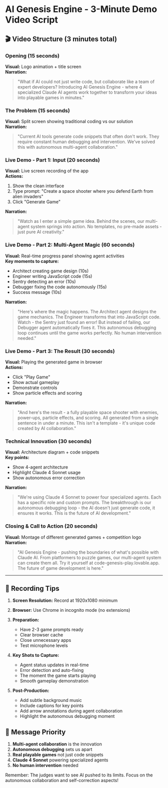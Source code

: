 # AI Genesis Engine - 3-Minute Demo Video Script

## 🎬 Video Structure (3 minutes total)

### Opening (15 seconds)
**Visual:** Logo animation + title screen  
**Narration:**
> "What if AI could not just write code, but collaborate like a team of expert developers? 
> Introducing AI Genesis Engine - where 4 specialized Claude AI agents work together 
> to transform your ideas into playable games in minutes."

### The Problem (15 seconds)
**Visual:** Split screen showing traditional coding vs our solution  
**Narration:**
> "Current AI tools generate code snippets that often don't work. They require constant 
> human debugging and intervention. We've solved this with autonomous multi-agent collaboration."

### Live Demo - Part 1: Input (20 seconds)
**Visual:** Live screen recording of the app  
**Actions:**
1. Show the clean interface
2. Type prompt: "Create a space shooter where you defend Earth from alien invaders"
3. Click "Generate Game"

**Narration:**
> "Watch as I enter a simple game idea. Behind the scenes, our multi-agent system springs 
> into action. No templates, no pre-made assets - just pure AI creativity."

### Live Demo - Part 2: Multi-Agent Magic (60 seconds)
**Visual:** Real-time progress panel showing agent activities  
**Key moments to capture:**
- Architect creating game design (10s)
- Engineer writing JavaScript code (15s)
- Sentry detecting an error (10s)
- Debugger fixing the code autonomously (15s)
- Success message (10s)

**Narration:**
> "Here's where the magic happens. The Architect agent designs the game mechanics. 
> The Engineer transforms that into JavaScript code. Watch - the Sentry just found an error! 
> But instead of failing, our Debugger agent automatically fixes it. This autonomous 
> debugging loop continues until the game works perfectly. No human intervention needed."

### Live Demo - Part 3: The Result (30 seconds)
**Visual:** Playing the generated game in browser  
**Actions:**
- Click "Play Game"
- Show actual gameplay
- Demonstrate controls
- Show particle effects and scoring

**Narration:**
> "And here's the result - a fully playable space shooter with enemies, power-ups, 
> particle effects, and scoring. All generated from a single sentence in under a minute. 
> This isn't a template - it's unique code created by AI collaboration."

### Technical Innovation (30 seconds)
**Visual:** Architecture diagram + code snippets  
**Key points:**
- Show 4-agent architecture
- Highlight Claude 4 Sonnet usage
- Show autonomous error correction

**Narration:**
> "We're using Claude 4 Sonnet to power four specialized agents. Each has a specific role 
> and custom prompts. The breakthrough is our autonomous debugging loop - the AI doesn't 
> just generate code, it ensures it works. This is the future of AI development."

### Closing & Call to Action (20 seconds)
**Visual:** Montage of different generated games + competition logo  
**Narration:**
> "AI Genesis Engine - pushing the boundaries of what's possible with Claude AI. 
> From platformers to puzzle games, our multi-agent system can create them all. 
> Try it yourself at code-genesis-play.lovable.app. The future of game development is here."

---

## 📝 Recording Tips

1. **Screen Resolution:** Record at 1920x1080 minimum
2. **Browser:** Use Chrome in incognito mode (no extensions)
3. **Preparation:** 
   - Have 2-3 game prompts ready
   - Clear browser cache
   - Close unnecessary apps
   - Test microphone levels

4. **Key Shots to Capture:**
   - Agent status updates in real-time
   - Error detection and auto-fixing
   - The moment the game starts playing
   - Smooth gameplay demonstration

5. **Post-Production:**
   - Add subtle background music
   - Include captions for key points
   - Add arrow annotations during agent collaboration
   - Highlight the autonomous debugging moment

## 🎯 Message Priority

1. **Multi-agent collaboration** is the innovation
2. **Autonomous debugging** sets us apart  
3. **Real playable games** not just code snippets
4. **Claude 4 Sonnet** powering specialized agents
5. **No human intervention** needed

Remember: The judges want to see AI pushed to its limits. Focus on the autonomous collaboration and self-correction aspects! 